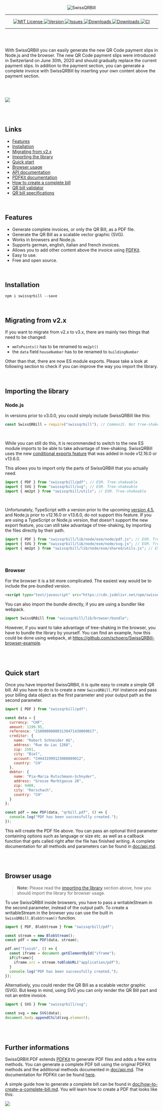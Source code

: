 <div align="center">
  <img alt="SwissQRBill" src="https://raw.githubusercontent.com/schoero/SwissQRBill/master/assets/swissqrbill-logo.svg">
</div>

---
<div align="center">
  <a href="https://github.com/schoero/SwissQRBill/blob/master/LICENSE">
    <img alt="MIT License" src="https://img.shields.io/npm/l/swissqrbill?color=brightgreen&style=flat-square">
  </a>
  <a href="https://www.npmjs.com/package/swissqrbill">
    <img alt="Version" src="https://img.shields.io/npm/v/swissqrbill?color=brightgreen&style=flat-square">
  </a>
  <a href="https://github.com/schoero/SwissQRBill/issues">
    <img alt="Issues" src="https://img.shields.io/github/issues-raw/schoero/swissqrbill?style=flat-square">
  </a>
  <a href="https://www.npmjs.com/package/swissqrbill">
    <img alt="Downloads" src="https://img.shields.io/npm/dw/swissqrbill?style=flat-square">
  </a>
  <a href="https://github.com/schoero/SwissQRBill/stargazers">
    <img alt="Downloads" src="https://img.shields.io/github/stars/schoero/SwissQRBill?color=brightgreen&style=flat-square">
  </a>
  <a href="https://github.com/schoero/SwissQRBill/actions?query=workflow%3ACI">
    <img alt="CI" src="https://img.shields.io/github/workflow/status/schoero/SwissQRBill/CI?style=flat-square">
  </a>
</div>

---

<br/>
<br/>

With SwissQRBill you can easily generate the new QR Code payment slips in Node.js and the browser. The new QR Code payment slips were introduced in Switzerland on June 30th, 2020 and should gradually replace the current payment slips. In addition to the payment section, you can generate a complete invoice with SwissQRBill by inserting your own content above the payment section.

<br/>
<br/>

[<img src="https://raw.githubusercontent.com/schoero/SwissQRBill/master/assets/qrbill.png">](https://github.com/schoero/SwissQRBill/blob/master/assets/qrbill.pdf)


<br/>
<br/>

## Links

 * [Features](#features)
 * [Installation](#installation)
 * [Migrating from v2.x](#migrating-from-v2x)
 * [Importing the library](#importing-the-library)
 * [Quick start](#quick-start)
 * [Browser usage](#browser-usage)
 * [API documentation](https://github.com/schoero/SwissQRBill/blob/master/doc/api.md)
 * [PDFKit documentation](http://pdfkit.org/docs/getting_started.html)
 * [How to create a complete bill](https://github.com/schoero/SwissQRBill/blob/master/doc/how-to-create-a-complete-bill.md)
 * [QR bill validator](https://swiss-qr-invoice.org/validator/?lang=de)
 * [QR bill specifications](https://www.paymentstandards.ch/dam/downloads/ig-qr-bill-en.pdf)


<br/>

## Features
 - Generate complete invoices, or only the QR Bill, as a PDF file.
 - Generate the QR Bill as a scalable vector graphic (SVG).
 - Works in browsers and Node.js.
 - Supports german, english, italian and french invoices.
 - Allows you to add other content above the invoice using [PDFKit](https://github.com/foliojs/pdfkit).
 - Easy to use.
 - Free and open source.

<br/>

## Installation

```
npm i swissqrbill --save
```

<br/>

## Migrating from v2.x

If you want to migrate from v2.x to v3.x, there are mainly two things that need to be changed: 
 - `mmToPoints()` has to be renamed to `mm2pt()`
 - the `data` field `houseNumber` has to be renamed to `buildingNumber`

Other than that, there are now ES module exports. Please take a look at following section to check if you can improve the way you import the library.

<br/>

## Importing the library

### Node.js

In versions prior to v3.0.0, you could simply include SwissQRBill like this:

```js
const SwissQRBill = require("swissqrbill"); // CommonJS. Not tree-shakeable.
```

<br/>

While you can still do this, it is recommended to switch to the new ES module imports to be able to take advantage of tree-shaking. SwissQRBill uses the new [conditional exports feature](https://nodejs.org/api/packages.html#packages_exports_sugar) that was added in node v12.16.0 or v13.6.0.

This allows you to import only the parts of SwissQRBill that you actually need.

```js
import { PDF } from "swissqrbill/pdf"; // ESM. Tree-shakeable
import { SVG } from "swissqrbill/svg"; // ESM. Tree-shakeable
import { mm2pt } from "swissqrbill/utils"; // ESM. Tree-shakeable
```

<br/>

Unfortunately, TypeScript with a version prior to the upcoming [version 4.5](https://github.com/microsoft/TypeScript/issues/45418), and Node.js prior to v12.16.0 or v13.6.0, do not support this feature.
If you are using a TypeScript or Node.js version, that doesn't support the new export feature, you can still take advantage of tree-shaking, by importing the files directly by their path.

```js
import { PDF } from "swissqrbill/lib/node/esm/node/pdf.js"; // ESM. Tree-shakeable
import { SVG } from "swissqrbill/lib/node/esm/node/svg.js"; // ESM. Tree-shakeable
import { mm2pt } from "swissqrbill/lib/node/esm/shared/utils.js"; // ESM. Tree-shakeable
```

<br/>

### Browser

For the browser it is a bit more complicated. The easiest way would be to include the pre-bundled version.

```html
<script type="text/javascript" src="https://cdn.jsdelivr.net/npm/swissqrbill/lib/browser/bundle/index.min.js" />
```

You can also import the bundle directly, if you are using a bundler like webpack.

```js
import SwissQRBill from "swissqrbill/lib/browser/bundle";
```

However, if you want to take advantage of tree-shaking in the browser, you have to bundle the library by yourself.
You can find an example, how this could be done using webpack, at https://github.com/schoero/SwissQRBill-browser-example.


<br/>
<br/>

## Quick start

Once you have imported SwissQRBill, it is quite easy to create a simple QR bill. All you have to do is to create a new `SwissQRBill.PDF` instance and pass your billing data object as the first parameter and your output path as the second parameter.

```js
import { PDF } from "swissqrbill/pdf";

const data = {
  currency: "CHF",
  amount: 1199.95,
  reference: "210000000003139471430009017",
  creditor: {
    name: "Robert Schneider AG",
    address: "Rue du Lac 1268",
    zip: 2501,
    city: "Biel",
    account: "CH4431999123000889012",
    country: "CH"
  },
  debtor: {
    name: "Pia-Maria Rutschmann-Schnyder",
    address: "Grosse Marktgasse 28",
    zip: 9400,
    city: "Rorschach",
    country: "CH"
  }
};

const pdf = new PDF(data, "qrbill.pdf", () => {
  console.log("PDF has been successfully created.");
});
```

This will create the PDF file above. You can pass an optional third parameter containing options such as language or size etc. as well as a callback function that gets called right after the file has finished writing.
A complete documentation for all methods and parameters can be found in [doc/api.md](https://github.com/schoero/SwissQRBill/blob/master/doc/api.md).

<br/>
<br/>

## Browser usage

> **Note:** Please read the [importing the library](#importing-the-library) section above, how you should import the library for browser usage.

To use SwissQRBill inside browsers, you have to pass a writableStream in the second parameter, instead of the output path. To create a writableStream in the browser you can use the built in `SwissQRBill.BlobStream()` function.

```js
import { PDF, BlobStream } from "swissqrbill/pdf";

const stream = new BlobStream();
const pdf = new PDF(data, stream);

pdf.on("finish", () => {
  const iframe = document.getElementById("iframe");
  if(iframe){
    iframe.src = stream.toBlobURL("application/pdf");
  }
  console.log("PDF has been successfully created.");
});
```

Alternatively, you could render the QR Bill as a scalable vector graphic (SVG). But keep in mind, using SVG you can only render the QR Bill part and not an entire invoice.

```js
import { SVG } from "swissqrbill/svg";

const svg = new SVG(data);
document.body.appendChild(svg.element);
```
<br/>
<br/>

## Further informations

SwissQRBill.PDF extends [PDFKit](https://github.com/foliojs/pdfkit) to generate PDF files and adds a few extra methods. You can generate a complete PDF bill using the original PDFKit methods and the additional methods documented in [doc/api.md](https://github.com/schoero/SwissQRBill/tree/master/doc/api.md#methods).
The documentation for PDFKit can be found [here](http://pdfkit.org/docs/getting_started.html).

A simple guide how to generate a complete bill can be found in [doc/how-to-create-a-complete-bill.md](https://github.com/schoero/SwissQRBill/blob/master/doc/how-to-create-a-complete-bill.md). You will learn how to create a PDF that looks like this:

[<img src="https://raw.githubusercontent.com/schoero/SwissQRBill/master/assets/complete-qr-bill.png">](https://github.com/schoero/SwissQRBill/tree/master/doc/how-to-create-a-complete-bill.md)